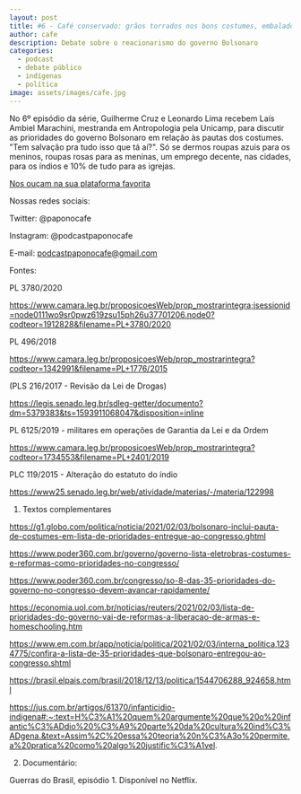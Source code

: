 ```yaml
---
layout: post
title: #6 - Café conservado: grãos torrados nos bons costumes, embalados no vácuo da moral, 100% abençoado
author: cafe
description: Debate sobre o reacionarismo do governo Bolsonaro
categories:
  - podcast
  - debate público
  - indígenas
  - política
image: assets/images/cafe.jpg
---
```

No 6º episódio da série, Guilherme Cruz e Leonardo Lima recebem Laís Ambiel Marachini, mestranda em Antropologia pela Unicamp, para discutir as prioridades do governo Bolsonaro em relação às pautas dos costumes. "Tem salvação pra tudo isso que tá aí?". Só se dermos roupas azuis para os meninos, roupas rosas para as meninas, um emprego decente, nas cidades, para os índios e 10% de tudo para as igrejas.

[Nos ouçam na sua plataforma favorita](anchor.fm/podcastpaponocafe)

Nossas redes sociais:

Twitter: @paponocafe

Instagram: @podcastpaponocafe

E-mail: podcastpaponocafe@gmail.com



Fontes:

PL 3780/2020

https://www.camara.leg.br/proposicoesWeb/prop_mostrarintegra;jsessionid=node0111wo9sr0pwz619zsu15ph26u37701206.node0?codteor=1912828&filename=PL+3780/2020

PL 496/2018

https://www.camara.leg.br/proposicoesWeb/prop_mostrarintegra?codteor=1342991&filename=PL+1776/2015

(PLS 216/2017 - Revisão da Lei de Drogas)

https://legis.senado.leg.br/sdleg-getter/documento?dm=5379383&ts=1593911068047&disposition=inline

PL 6125/2019 -  militares em operações de Garantia da Lei e da Ordem

https://www.camara.leg.br/proposicoesWeb/prop_mostrarintegra?codteor=1734553&filename=PL+2401/2019

PLC 119/2015 - Alteração do estatuto do índio

https://www25.senado.leg.br/web/atividade/materias/-/materia/122998



1. Textos complementares

https://g1.globo.com/politica/noticia/2021/02/03/bolsonaro-inclui-pauta-de-costumes-em-lista-de-prioridades-entregue-ao-congresso.ghtml

https://www.poder360.com.br/governo/governo-lista-eletrobras-costumes-e-reformas-como-prioridades-no-congresso/

https://www.poder360.com.br/congresso/so-8-das-35-prioridades-do-governo-no-congresso-devem-avancar-rapidamente/

https://economia.uol.com.br/noticias/reuters/2021/02/03/lista-de-prioridades-do-governo-vai-de-reformas-a-liberacao-de-armas-e-homeschooling.htm

https://www.em.com.br/app/noticia/politica/2021/02/03/interna_politica,1234775/confira-a-lista-de-35-prioridades-que-bolsonaro-entregou-ao-congresso.shtml

https://brasil.elpais.com/brasil/2018/12/13/politica/1544706288_924658.html

https://jus.com.br/artigos/61370/infanticidio-indigena#:~:text=H%C3%A1%20quem%20argumente%20que%20o%20infantic%C3%ADdio%20%C3%A9%20parte%20da%20cultura%20ind%C3%ADgena.&text=Assim%2C%20essa%20teoria%20n%C3%A3o%20permite,a%20pratica%20como%20algo%20justific%C3%A1vel.


2. Documentário:

Guerras do Brasil, episódio 1. Disponível no Netflix.
